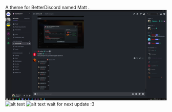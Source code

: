 A theme for BetterDiscord named Matt .
![alt text](image.png)
![alt text](image1.png)
![alt text](image2.png)
wait for next update :3